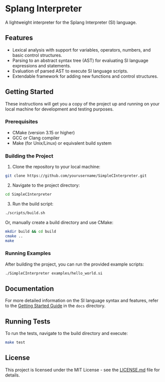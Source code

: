 # Splang Interpreter

A lightweight interpreter for the Splang Interpreter (SI) language.

## Features

- Lexical analysis with support for variables, operators, numbers, and basic control structures.
- Parsing to an abstract syntax tree (AST) for evaluating SI language expressions and statements.
- Evaluation of parsed AST to execute SI language scripts.
- Extendable framework for adding new functions and control structures.

## Getting Started

These instructions will get you a copy of the project up and running on your local machine for development and testing purposes.

### Prerequisites

- CMake (version 3.15 or higher)
- GCC or Clang compiler
- Make (for Unix/Linux) or equivalent build system

### Building the Project

1. Clone the repository to your local machine:

```bash
git clone https://github.com/yourusername/SimpleCInterpreter.git
```

2. Navigate to the project directory:

```bash
cd SimpleCInterpreter
```

3. Run the build script:

```bash
./scripts/build.sh
```

Or, manually create a build directory and use CMake:

```bash
mkdir build && cd build
cmake ..
make
```

### Running Examples

After building the project, you can run the provided example scripts:

```bash
./SimpleCInterpreter examples/hello_world.si
```

## Documentation

For more detailed information on the SI language syntax and features, refer to the [Getting Started Guide](docs/getting_started.md) in the `docs` directory.

## Running Tests

To run the tests, navigate to the build directory and execute:

```bash
make test
```

## License

This project is licensed under the MIT License - see the [LICENSE.md](LICENSE.md) file for details.